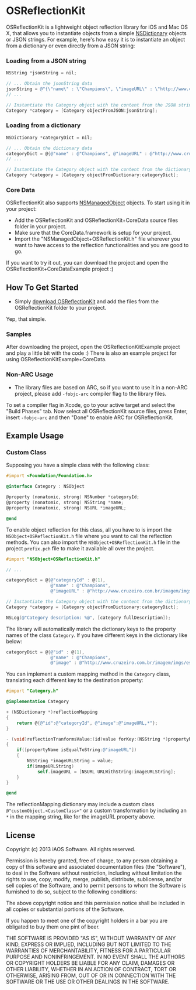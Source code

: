 OSReflectionKit
===============

OSReflectionKit is a lightweight object reflection library for iOS and Mac OS X, that allows you to instantiate objects from a simple [NSDictionary](http://developer.apple.com/library/ios/#documentation/Cocoa/Reference/Foundation/Classes/NSDictionary_Class/Reference/Reference.html) objects or JSON strings. For example, here's how easy it is to instantiate an object from a dictionary or even directly from a JSON string:

### Loading from a JSON string
```objective-c
NSString *jsonString = nil;

// ... Obtain the jsonString data
jsonString = @"{\"name\" : \"Champions\", \"imageURL\" : \"http://www.cruzeiro.com.br/imagem/imgs/escudo.png\"}"; // Sample
// ...

// Instantiate the Category object with the content from the JSON string
Category *category = [Category objectFromJSON:jsonString];
```

### Loading from a dictionary
```objective-c
NSDictionary *categoryDict = nil;

// ... Obtain the dictionary data
categoryDict = @{@"name" : @"Champions", @"imageURL" : @"http://www.cruzeiro.com.br/imagem/imgs/escudo.png"}; // Sample
// ...

// Instantiate the Category object with the content from the dictionary
Category *category = [Category objectFromDictionary:categoryDict];
```
### Core Data

OSReflectionKit also supports [NSManagedObject](https://developer.apple.com/library/ios/#documentation/Cocoa/Reference/CoreDataFramework/Classes/NSManagedObject_Class/Reference/NSManagedObject.html) objects.
To start using it in your project:

- Add the OSReflectionKit and OSReflectionKit+CoreData source files folder in your project.
- Make sure that the CoreData.framework is setup for your project.
- Import the "NSManagedObject+OSReflectionKit.h" file wherever you want to have access to the reflection functionalities and you are good to go.

If you want to try it out, you can download the project and open the OSReflectionKit+CoreDataExample project :)

## How To Get Started

- Simply [download OSReflectionKit](https://github.com/iAOS/OSReflectionKit/zipball/master) and add the files from the OSReflectionKit folder to your project.

Yep, that simple.

### Samples

After downloading the project, open the OSReflectionKitExample project and play a little bit with the code :)
There is also an example project for using OSReflectionKitExample+CoreData.

### Non-ARC Usage
- The library files are based on ARC, so if you want to use it in a non-ARC project, please add `-fobjc-arc` compiler flag to the library files.

To set a compiler flag in Xcode, go to your active target and select the "Build Phases" tab. Now select all OSReflectionKit source files, press Enter, insert `-fobjc-arc` and then "Done" to enable ARC for OSReflectionKit.
## Example Usage

### Custom Class

Supposing you have a simple class with the following class:

```objective-c
#import <Foundation/Foundation.h>

@interface Category : NSObject

@property (nonatomic, strong) NSNumber *categoryId;
@property (nonatomic, strong) NSString *name;
@property (nonatomic, strong) NSURL *imageURL;

@end
```
To enable object reflection for this class, all you have to is import the `NSObject+OSReflectionKit.h` file where you want to call the reflection methods.
You can also import the `NSObject+OSReflectionKit.h` file in the project `prefix.pch` file to make it available all over the project.

```objective-c
#import "NSObject+OSReflectionKit.h"

// ...

categoryDict = @{@"categoryId" : @(1),
                 @"name" : @"Champions",
                 @"imageURL" : @"http://www.cruzeiro.com.br/imagem/imgs/escudo.png"}; // Sample dictionary

// Instantiate the Category object with the content from the dictionary
Category *category = [Category objectFromDictionary:categoryDict];

NSLog(@"Category description: %@", [category fullDescription]);
```

The library will automatically match the dictionary keys to the property names of the class `Category`.
If you have different keys in the dictionary like below:

```objective-c
categoryDict = @{@"id" : @(1),
                 @"name" : @"Champions",
                 @"image" : @"http://www.cruzeiro.com.br/imagem/imgs/escudo.png"};
```

You can implement a custom mapping method in the `Category` class, translating each different key to the destination property:

```objective-c
#import "Category.h"

@implementation Category

+ (NSDictionary *)reflectionMapping
{
    return @{@"id":@"categoryId", @"image":@"imageURL,*"};
}

- (void)reflectionTranformsValue:(id)value forKey:(NSString *)propertyName
{
    if([propertyName isEqualToString:@"imageURL"])
    {
        NSString *imageURLString = value;
        if(imageURLString)
            self.imageURL = [NSURL URLWithString:imageURLString];
    }
}

@end
```

The reflectionMapping dictionary may include a custom class `@"customObject,<CustomClass>"` or a custom transformation by including an `*` in the mapping string, like for the imageURL property above.

## License

Copyright (c) 2013 iAOS Software. All rights reserved.
 
 Permission is hereby granted, free of charge, to any person obtaining a copy of
 this software and associated documentation files (the "Software"), to deal in
 the Software without restriction, including without limitation the rights to
 use, copy, modify, merge, publish, distribute, sublicense, and/or sell copies
 of the Software, and to permit persons to whom the Software is furnished to do
 so, subject to the following conditions:
 
 The above copyright notice and this permission notice shall be included in all
 copies or substantial portions of the Software.
 
 If you happen to meet one of the copyright holders in a bar you are obligated
 to buy them one pint of beer.
 
 THE SOFTWARE IS PROVIDED "AS IS", WITHOUT WARRANTY OF ANY KIND, EXPRESS OR
 IMPLIED, INCLUDING BUT NOT LIMITED TO THE WARRANTIES OF MERCHANTABILITY,
 FITNESS FOR A PARTICULAR PURPOSE AND NONINFRINGEMENT. IN NO EVENT SHALL THE
 AUTHORS OR COPYRIGHT HOLDERS BE LIABLE FOR ANY CLAIM, DAMAGES OR OTHER
 LIABILITY, WHETHER IN AN ACTION OF CONTRACT, TORT OR OTHERWISE, ARISING FROM,
 OUT OF OR IN CONNECTION WITH THE SOFTWARE OR THE USE OR OTHER DEALINGS IN THE
 SOFTWARE.
